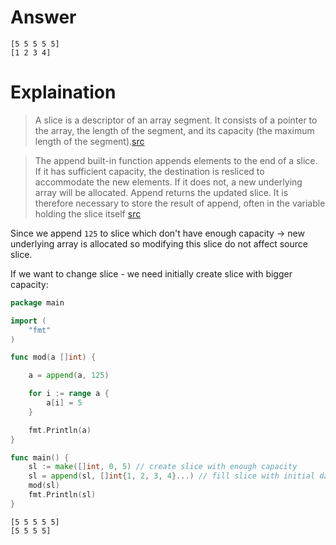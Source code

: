 # Answer
```
[5 5 5 5 5]
[1 2 3 4]
```
# Explaination
> A slice is a descriptor of an array segment. It consists of a pointer to the array, the length of the segment, and its capacity (the maximum length of the segment).[src](https://blog.golang.org/slices-intro)

> The append built-in function appends elements to the end of a slice. If it has sufficient capacity, the destination is resliced to accommodate the new elements. If it does not, a new underlying array will be allocated. Append returns the updated slice. It is therefore necessary to store the result of append, often in the variable holding the slice itself [src](https://golang.org/pkg/builtin/#append)

Since we append `125` to slice which don't have enough capacity -> new underlying array is allocated so modifying this slice do not affect source slice.

If we want to change slice - we need initially create slice with bigger capacity:
```go
package main

import (
	"fmt"
)

func mod(a []int) {

	a = append(a, 125)

	for i := range a {
		a[i] = 5
	}

	fmt.Println(a)
}

func main() {
	sl := make([]int, 0, 5) // create slice with enough capacity
	sl = append(sl, []int{1, 2, 3, 4}...) // fill slice with initial data
	mod(sl)
	fmt.Println(sl)
}

```
```
[5 5 5 5 5]
[5 5 5 5]
```
